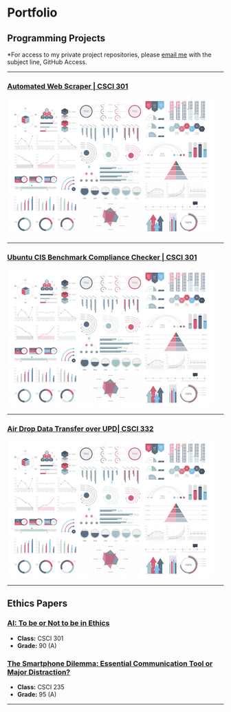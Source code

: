 Portfolio
=========

Programming Projects
--------------------

*For access to my private project repositories, please [email me](mailto:bjcooper2@csustudent.net?subject=GitHub%20Access) with the subject line, GitHub Access.

---
### [Automated Web Scraper | CSCI 301](project1)

![Project 1 Thumbnail Name](images/dummy_thumbnail.jpg)

---
### [Ubuntu CIS Benchmark Compliance Checker | CSCI 301 ](project2)

![Project 2 Thumbnail Name](images/dummy_thumbnail.jpg)

---
### [Air Drop Data Transfer over UPD| CSCI 332](project3)

![Project 3 Thumbnail Name](images/dummy_thumbnail.jpg)

---

Ethics Papers
-------------

### [AI: To be or Not to be in Ethics](/pdf/CSCI301_AI_Ethics_Paper_2025(1).pdf)

-   **Class:** CSCI 301  
-   **Grade:** 90 (A)

### [The Smartphone Dilemma: Essential Communication Tool or Major Distraction?](/pdf/Paper1.pdf)

-   **Class:** CSCI 235
-   **Grade:** 95 (A)

---



<!-- Remove above link if you don't want to attributive -->
